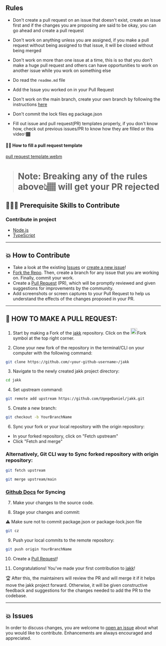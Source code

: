 ## Rules

- Don't create a pull request on an issue that doesn't exist, create an issue first and if the changes you are proposing are said to be okay, you can go ahead and create a pull request

- Don't work on anything unless you are assigned, if you make a pull request without being assigned to that issue, it will be closed without being merged

- Don't work on more than one issue at a time, this is so that you don't make a huge pull request and others can have opportunities to work on another issue while you work on something else

- Do read the `readme.md` file

- Add the Issue you worked on in your Pull Request 

- Don't work on the main branch, create your own branch by following the instructions [here](https://github.com/UgegeDaniel/jakk/CONTRIBUTING.md#-how-to-make-a-pull-request)

- Don't commit the lock files eg package.json

- Fill out issue and pull request(PR) templates properly, if you don't know how, check out previous issues/PR to know how they are filled or this video👇🏾

#### 👌🏾 How to fill a pull request template
[pull request template.webm](https://user-images.githubusercontent.com/78784850/195570788-05a6fe61-a9a3-4abe-ae17-936ffd6ea171.webm)

> # Note: Breaking any of the rules above👆🏽 will get your PR rejected

## 👩🏽‍💻 Prerequisite Skills to Contribute

### Contribute in project

- [Node.js](https://nodejs.org/)
- [TypeScript](https://www.typescriptlang.org/)

---

## 💥 How to Contribute

- Take a look at the existing [Issues](https://github.com/UgegeDaniel/jakk/issues) or [create a new issue](https://github.com/UgegeDaniel/jakk/issues/new/choose)!
- [Fork the Repo](https://github.com/UgegeDaniel/jakk/fork). Then, create a branch for any issue that you are working on. Finally, commit your work.
- Create a [Pull Request](https://github.com/UgegeDaniel/jakk/compare) (PR), which will be promptly reviewed and given suggestions for improvements by the community.
- Add screenshots or screen captures to your Pull Request to help us understand the effects of the changes proposed in your PR.

---

## 🌟 HOW TO MAKE A PULL REQUEST:

1. Start by making a Fork of the [jakk](https://github.com/UgegeDaniel/jakk) repository. Click on the <a href="https://github.com/UgegeDaniel/jakk/fork"><img src="https://i.imgur.com/G4z1kEe.png" height="21" width="21"></a>Fork symbol at the top right corner.

2. Clone your new fork of the repository in the terminal/CLI on your computer with the following command:

```bash
git clone https://github.com/<your-github-username>/jakk
```

3. Navigate to the newly created jakk project directory:

```bash
cd jakk
```

4. Set upstream command:

```bash
git remote add upstream https://github.com/UgegeDaniel/jakk.git
```

5. Create a new branch:

```bash
git checkout -b YourBranchName
```

6. Sync your fork or your local repository with the origin repository:

- In your forked repository, click on "Fetch upstream"
- Click "Fetch and merge"

### Alternatively, Git CLI way to Sync forked repository with origin repository:

```bash
git fetch upstream
```

```bash
git merge upstream/main
```

### [Github Docs](https://docs.github.com/en/github/collaborating-with-pull-requests/addressing-merge-conflicts/resolving-a-merge-conflict-on-github) for Syncing

7. Make your changes to the source code.

8. Stage your changes and commit:

⚠️ Make sure not to commit package.json or package-lock.json file

```bash
git cz
```

9. Push your local commits to the remote repository:

```bash
git push origin YourBranchName
```

10. Create a [Pull Request](https://help.github.com/en/github/collaborating-with-issues-and-pull-requests/creating-a-pull-request)!

11. Congratulations! You've made your first contribution to [jakk](https://github.com/UgegeDaniel/jakk/graphs/contributors)!

🏆 After this, the maintainers will review the PR and will merge it if it helps move the jakk project forward. Otherwise, it will be given constructive feedback and suggestions for the changes needed to add the PR to the codebase.

---

## 💥 Issues

In order to discuss changes, you are welcome to [open an issue](https://github.com/UgegeDaniel/jakk/issues/new/choose) about what you would like to contribute. Enhancements are always encouraged and appreciated.